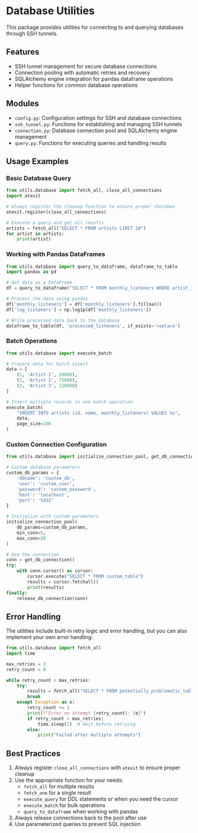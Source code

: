 # Database Utilities

This package provides utilities for connecting to and querying databases through SSH tunnels.

## Features

- SSH tunnel management for secure database connections
- Connection pooling with automatic retries and recovery
- SQLAlchemy engine integration for pandas dataframe operations
- Helper functions for common database operations

## Modules

- `config.py`: Configuration settings for SSH and database connections
- `ssh_tunnel.py`: Functions for establishing and managing SSH tunnels
- `connection.py`: Database connection pool and SQLAlchemy engine management
- `query.py`: Functions for executing queries and handling results

## Usage Examples

### Basic Database Query

```python
from utils.database import fetch_all, close_all_connections
import atexit

# Always register the cleanup function to ensure proper shutdown
atexit.register(close_all_connections)

# Execute a query and get all results
artists = fetch_all("SELECT * FROM artists LIMIT 10")
for artist in artists:
    print(artist)
```

### Working with Pandas DataFrames

```python
from utils.database import query_to_dataframe, dataframe_to_table
import pandas as pd

# Get data as a DataFrame
df = query_to_dataframe("SELECT * FROM monthly_listeners WHERE artist_id = %s", params=[123456])

# Process the data using pandas
df['monthly_listeners'] = df['monthly_listeners'].fillna(0)
df['log_listeners'] = np.log1p(df['monthly_listeners'])

# Write processed data back to the database
dataframe_to_table(df, 'processed_listeners', if_exists='replace')
```

### Batch Operations

```python
from utils.database import execute_batch

# Prepare data for batch insert
data = [
    (1, 'Artist 1', 50000),
    (2, 'Artist 2', 75000),
    (3, 'Artist 3', 120000)
]

# Insert multiple records in one batch operation
execute_batch(
    "INSERT INTO artists (id, name, monthly_listeners) VALUES %s",
    data,
    page_size=100
)
```

### Custom Connection Configuration

```python
from utils.database import initialize_connection_pool, get_db_connection, release_db_connection

# Custom database parameters
custom_db_params = {
    'dbname': 'custom_db',
    'user': 'custom_user',
    'password': 'custom_password',
    'host': 'localhost',
    'port': '5432'
}

# Initialize with custom parameters
initialize_connection_pool(
    db_params=custom_db_params,
    min_conn=5,
    max_conn=20
)

# Use the connection
conn = get_db_connection()
try:
    with conn.cursor() as cursor:
        cursor.execute("SELECT * FROM custom_table")
        results = cursor.fetchall()
        print(results)
finally:
    release_db_connection(conn)
```

## Error Handling

The utilities include built-in retry logic and error handling, but you can also implement your own error handling:

```python
from utils.database import fetch_all
import time

max_retries = 3
retry_count = 0

while retry_count < max_retries:
    try:
        results = fetch_all("SELECT * FROM potentially_problematic_table")
        break
    except Exception as e:
        retry_count += 1
        print(f"Error on attempt {retry_count}: {e}")
        if retry_count < max_retries:
            time.sleep(2)  # Wait before retrying
        else:
            print("Failed after multiple attempts")
```

## Best Practices

1. Always register `close_all_connections` with `atexit` to ensure proper cleanup
2. Use the appropriate function for your needs:
   - `fetch_all` for multiple results
   - `fetch_one` for a single result
   - `execute_query` for DDL statements or when you need the cursor
   - `execute_batch` for bulk operations
   - `query_to_dataframe` when working with pandas
3. Always release connections back to the pool after use
4. Use parameterized queries to prevent SQL injection 